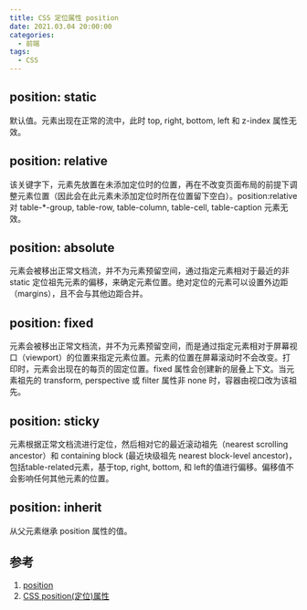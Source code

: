 ```yaml
---
title: CSS 定位属性 position
date: 2021.03.04 20:00:00
categories:
  - 前端
tags:
  - CSS
---
```


## position: static

默认值。元素出现在正常的流中，此时 top, right, bottom, left 和 z-index 属性无效。

## position: relative

该关键字下，元素先放置在未添加定位时的位置，再在不改变页面布局的前提下调整元素位置（因此会在此元素未添加定位时所在位置留下空白）。position:relative 对 table-*-group, table-row, table-column, table-cell, table-caption 元素无效。

## position: absolute

元素会被移出正常文档流，并不为元素预留空间，通过指定元素相对于最近的非 static 定位祖先元素的偏移，来确定元素位置。绝对定位的元素可以设置外边距（margins），且不会与其他边距合并。

## position: fixed

元素会被移出正常文档流，并不为元素预留空间，而是通过指定元素相对于屏幕视口（viewport）的位置来指定元素位置。元素的位置在屏幕滚动时不会改变。打印时，元素会出现在的每页的固定位置。fixed 属性会创建新的层叠上下文。当元素祖先的 transform, perspective 或 filter 属性非 none 时，容器由视口改为该祖先。

## position: sticky

元素根据正常文档流进行定位，然后相对它的最近滚动祖先（nearest scrolling ancestor）和 containing block (最近块级祖先 nearest block-level ancestor)，包括table-related元素，基于top, right, bottom, 和 left的值进行偏移。偏移值不会影响任何其他元素的位置。

## position: inherit

从父元素继承 position 属性的值。

## 参考
1. [position](https://developer.mozilla.org/zh-CN/docs/Web/CSS/position)
2. [CSS position(定位)属性](https://www.cnblogs.com/guolao/p/9048308.html)